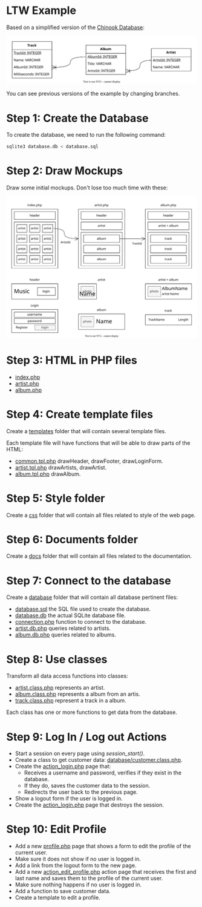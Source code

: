 # LTW Example

Based on a simplified version of the [Chinook Database](https://github.com/lerocha/chinook-database):

![](docs/database.svg)

You can see previous versions of the example by changing branches.

# Step 1: Create the Database

To create the database, we need to run the following command:

```bash
sqlite3 database.db < database.sql
```

# Step 2: Draw Mockups

Draw some initial mockups. Don't lose too much time with these:

![](docs/mockups.svg)

# Step 3: HTML in PHP files

* [index.php](index.php)
* [artist.php](artist.php)
* [album.php](album.php)

# Step 4: Create template files

Create a [templates](templates) folder that will contain several template files.

Each template file will have functions that will be able to draw parts of the HTML:

* [common.tpl.php](templates/common.tpl.php) drawHeader, drawFooter, drawLoginForm.
* [artist.tpl.php](templates/artist.tpl.php) drawArtists, drawArtist.
* [album.tpl.php](templates/album.tpl.php) drawAlbum.

# Step 5: Style folder

Create a [css](css) folder that will contain all files related to style of the web page.

# Step 6: Documents folder

Create a [docs](docs) folder that will contain all files related to the documentation.

# Step 7: Connect to the database

Create a [database](database) folder that will contain all database pertinent files:

* [database.sql](database/database.sql) the SQL file used to create the database.
* [database.db](database/database.db) the actual SQLite database file.
* [connection.php](database/connection.db.php) function to connect to the database.
* [artist.db.php](database/artist.db.php) queries related to artists.
* [album.db.php](database/album.db.php) queries related to albums.

# Step 8: Use classes

Transform all data access functions into classes:

* [artist.class.php](database/artist.class.php) represents an artist.
* [album.class.php](database/album.class.php) represents a album from an artis.
* [track.class.php](database/track.class.php) represent a track in a album.

Each class has one or more functions to get data from the database.

# Step 9: Log In / Log out Actions

* Start a session on every page using *session_start()*.
* Create a class to get customer data: [database/customer.class.php](database/customer.class.php).
* Create the [action_login.php](action_login.php) page that:
  * Receives a username and password, verifies if they exist in the database.
  * If they do, saves the customer data to the session.
  * Redirects the user back to the previous page.
* Show a logout form if the user is logged in.
* Create the [action_login.php](action_login.php) page that destroys the session.

# Step 10: Edit Profile

* Add a new [profile.php](profile.php) page that shows a form to edit the profile of the current user.
* Make sure it does not show if no user is logged in.
* Add a link from the logout form to the new page.
* Add a new [action_edit_profile.php](action_edit_profile.php) action page that receives the first and last name and saves them to the profile of the current user.
* Make sure nothing happens if no user is logged in.
* Add a function to save customer data.
* Create a template to edit a profile.